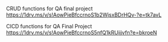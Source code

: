 
CRUD functions for QA final project
https://1drv.ms/v/s!AowPieBfccrnoS1b2WjsxBDrHQv-?e=tk7avL

CICD functions for QA Final Project
https://1drv.ms/v/s!AowPieBfccrnoS5nfQ1kRUijjvfn?e=bkroeN
